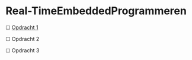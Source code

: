 # Real-TimeEmbeddedProgrammeren

☐ [Opdracht 1](https://github.com/qscholten/Real-TimeEmbeddedProgrammeren/tree/main/Opdracht%201)

☐ Opdracht 2

☐ Opdracht 3